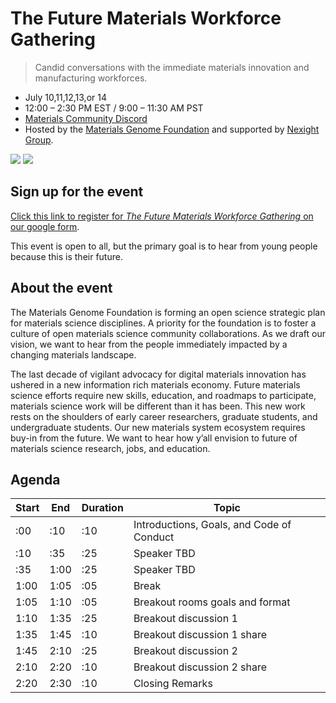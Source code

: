# The Future Materials Workforce Gathering

> Candid conversations with the immediate materials innovation and manufacturing workforces.

* July 10,11,12,13,or 14
* 12:00 – 2:30 PM EST / 9:00 – 11:30 AM PST 
* [Materials Community Discord][where]
* Hosted by the [Materials Genome Foundation][mgf] and supported by [Nexight Group][nexight].

 [![](https://avatars.githubusercontent.com/u/71715171?s=200&v=4)][mgf]
 [![](https://pbs.twimg.com/profile_images/1430178983312863235/p04v-ZE6_400x400.png)][nexight]

## Sign up for the event

[Click this link to register for _The Future Materials Workforce Gathering_ on our google form][form].

This event is open to all, but the primary goal is to hear from young people because this is their future. 

## About the event

The Materials Genome Foundation is forming an open science strategic plan for materials science disciplines. A priority for the foundation is to foster a culture of open materials science community collaborations. As we draft our vision, we want to hear from the people immediately impacted by a changing materials landscape. 

The last decade of vigilant advocacy for digital materials innovation has ushered in a new information rich materials economy. Future materials science efforts require new skills, education, and roadmaps to participate, materials science work will be different than it has been. This new work rests on the shoulders of early career researchers, graduate students, and undergraduate students. Our new materials system ecosystem requires buy-in from the future. We want to hear how y’all envision to future of materials science research, jobs, and education. 


## Agenda

| Start | End | Duration | Topic |
|------|-------|----------|-------|
| :00 | :10   | :10 | Introductions, Goals, and Code of Conduct  |
| :10 | :35   | :25 | Speaker TBD  |
| :35 | 1:00  | :25 | Speaker TBD  |
| 1:00 | 1:05 | :05 | Break  |
| 1:05 | 1:10 | :05 | Breakout rooms goals and format  |
| 1:10 | 1:35 | :25 | Breakout discussion 1 |
| 1:35 | 1:45 | :10 | Breakout discussion 1 share |
| 1:45 | 2:10 | :25 | Breakout discussion 2  |
| 2:10 | 2:20 | :10 | Breakout discussion 2 share |
 |2:20 | 2:30 | :10 | Closing Remarks |



[form]: #
[mgf]: https://github.com/materialsgenomefoundation
[nexight]: https://nexightgroup.com/
[where]: #